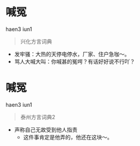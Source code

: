 # 喊冤
haen3 iun1
> 兴化方言词典
- 发牢骚：大热的天停电停水，厂家、住户急咖～。
- 骂人大喊大叫：你喊甚的冤㗁？有话好好说不行吖？

# 喊冤
haen3 iun1
> 泰州方言词典2
- 声称自己无故受到他人指责
  - 这件事肯定是他弄的，他还在这块～。

